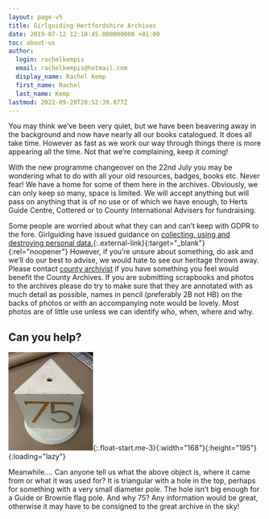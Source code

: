 ```yaml
---
layout: page-v5
title: Girlguiding Hertfordshire Archives
date: 2019-07-12 12:10:45.000000000 +01:00
toc: about-us
author:
  login: rachelkempis
  email: rachelkempis@hotmail.com
  display_name: Rachel Kemp
  first_name: Rachel
  last_name: Kemp
lastmod: 2022-09-29T20:52:39.877Z
---
```

You may think we’ve been very quiet, but we have been beavering away in the background and now have nearly all our books catalogued. It does all take time. However as fast as we work our way through things there is more appearing all the time. Not that we’re complaining, keep it coming!

With the new programme changeover on the 22nd July you may be wondering what to do with all your old resources, badges, books etc. Never fear! We have a home for some of them here in the archives. Obviously, we can only keep so many, space is limited. We will accept anything but will pass on anything that is of no use or of which we have enough, to Herts Guide Centre, Cottered or to County International Advisers for fundraising.

Some people are worried about what they can and can’t keep with GDPR to the fore. Girlguiding have issued guidance on [collecting, using and destroying personal data.](https://www.girlguiding.org.uk/information-for-volunteers/policies/managing-information-policy/managing-information-procedure/collecting-using-and-destroying-personal-data/){:.external-link}{:target="_blank"}{:rel="noopener"} However, if you’re unsure about something, do ask and we’ll do our best to advise, we would hate to see our heritage thrown away. Please contact [county archivist](mailto:archives@girlguidinghertfordshire.org.uk) if you have something you feel would benefit the County Archives. If you are submitting scrapbooks and photos to the archives please do try to make sure that they are annotated with as much detail as possible, names in pencil (preferably 2B not HB) on the backs of photos or with an accompanying note would be lovely. Most photos are of little use unless we can identify who, when, where and why.

## Can you help?

![Mystery object](/wp-content/uploads/2019/07/image.png){:.float-start.me-3}{:width="168"}{:height="195"}{:loading="lazy"}

Meanwhile…. Can anyone tell us what the above object is, where it came from or what it was used for? It is triangular with a hole in the top, perhaps for something with a very small diameter pole. The hole isn’t big enough for a Guide or Brownie flag pole. And why 75? Any information would be great, otherwise it may have to be consigned to the great archive in the sky!
